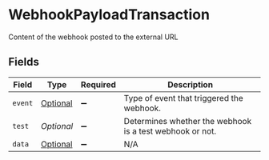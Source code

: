 # WebhookPayloadTransaction

Content of the webhook posted to the external URL


## Fields

| Field                                                                             | Type                                                                              | Required                                                                          | Description                                                                       |
| --------------------------------------------------------------------------------- | --------------------------------------------------------------------------------- | --------------------------------------------------------------------------------- | --------------------------------------------------------------------------------- |
| `event`                                                                           | [Optional<WebhookEventTypeEnum>](../../models/components/WebhookEventTypeEnum.md) | :heavy_minus_sign:                                                                | Type of event that triggered the webhook.                                         |
| `test`                                                                            | *Optional<Boolean>*                                                               | :heavy_minus_sign:                                                                | Determines whether the webhook is a test webhook or not.                          |
| `data`                                                                            | [Optional<Transaction>](../../models/components/Transaction.md)                   | :heavy_minus_sign:                                                                | N/A                                                                               |